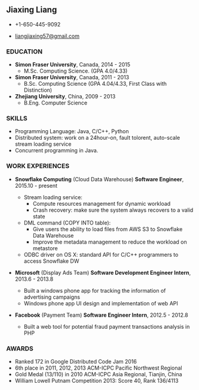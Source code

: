 ## Jiaxing Liang

*   +1-650-445-9092

*   liangjiaxing57@gmail.com

### EDUCATION 

*   **Simon Fraser University**, Canada, 2014 - 2015 
    -   M.Sc. Computing Science. (GPA 4.0/4.33)
*   **Simon Fraser University**, Canada, 2011 - 2013 
    -   B.Sc. Computing Science (GPA 4.04/4.33, First Class with Distinction)
*   **Zhejiang University**, China, 2009 - 2013
    -   B.Eng. Computer Science

### SKILLS

*   Programming Language: Java, C/C++, Python
*   Distributed system: work on a 24hour-on, fault tolorent, auto-scale stream loading service
*   Concurrent programming in Java.

### WORK EXPERIENCES

*   **Snowflake Computing** (Cloud Data Warehouse) **Software Engineer**, 2015.10 - present
    -   Stream loading service: 
        - Compute resources management for dynamic workload
        - Crash recovery: make sure the system always recovers to a valid state
    -   DML command (COPY INTO table):
        - Give users the ability to load files from AWS S3 to Snowflake Data Warehouse
        - Improve the metadata management to reduce the workload on metastore
    -   ODBC driver on OS X: standard API for C/C++ programmers to access Snowflake DW

*   **Microsoft** (Display Ads Team) **Software Development Engineer Intern**, 2013.6 - 2013.8 
    -   Built a windows phone app for tracking the information of advertising campaigns
    -   Windows phone app UI design and implementation of web API

*   **Facebook** (Payment Team) **Software Engineer Intern**, 2012.5 - 2012.8
    -   Built a web tool for potential fraud payment transactions analysis in PHP

### AWARDS
*   Ranked 172 in Google Distributed Code Jam 2016
*   6th place in 2011, 2012, 2013 ACM-ICPC Pacific Northwest Regional 
*   Gold Medal (13/110) in 2010 ACM-ICPC Asia Regional, Tianjin, China
*   William Lowell Putnam Competition 2013: Score 40, Rank 136/4113


